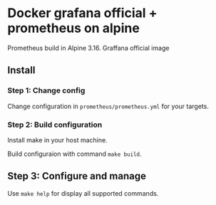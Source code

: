 # Docker grafana official + prometheus on alpine

Prometheus build in Alpine 3.16.
Graffana official image

## Install

### Step 1: Change config

Change configuration in ``prometheus/prometheus.yml`` for your targets.

### Step 2: Build configuration

Install make in your host machine.

Build configuraion with command ``make build``.

## Step 3: Configure and manage

Use ``make help`` for display all supported commands.

